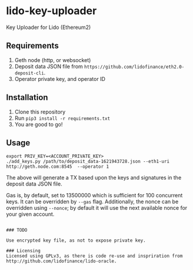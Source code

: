 # lido-key-uploader
Key Uploader for Lido (Ethereum2)

## Requirements
1. Geth node (http, or websocket)
2. Deposit data JSON file from `https://github.com/lidofinance/eth2.0-deposit-cli`.
3. Operator private key, and operator ID

## Installation
1. Clone this repository
2. Run `pip3 install -r requirements.txt`
3. You are good to go!

## Usage

```
export PRIV_KEY=<ACCOUNT_PRIVATE_KEY>
./add_keys.py /path/to/deposit_data-1621943728.json --eth1-uri http://geth.node.com:8545  --operator 1
```

The above will generate a TX based upon the keys and signatures in the deposit data JSON file. 

Gas is, by default, set to 13500000 which is sufficient for 100 concurrent keys. It can be overridden by `--gas` flag.
Additionally, the nonce can be overridden using `--nonce`; by default it will use the next available nonce for your given account.
```

### TODO

Use encrypted key file, as not to expose private key.

### Licensing
Licensed using GPLv3, as there is code re-use and inspriration from http://github.com/lidofinance/lido-oracle.

